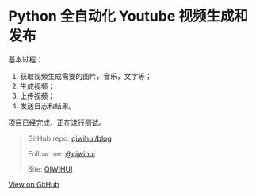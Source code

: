 # Python 全自动化 Youtube 视频生成和发布


基本过程：

1. 获取视频生成需要的图片，音乐，文字等；
2. 生成视频；
3. 上传视频；
4. 发送日志和结果。

项目已经完成，正在进行测试。

> GitHub repo: [qiwihui/blog](https://github.com/qiwihui/blog)
>
> Follow me: [@qiwihui](https://github.com/qiwihui)
>
> Site: [QIWIHUI](https://qiwihui.com)


[View on GitHub](https://github.com/qiwihui/blog/issues/110)


